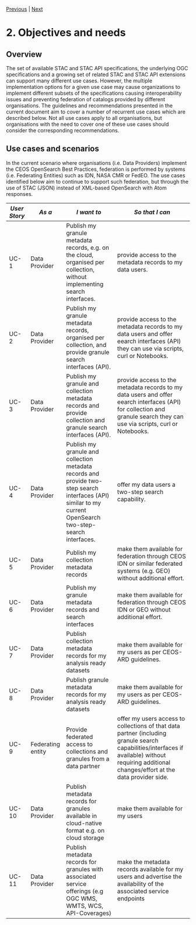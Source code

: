 [Previous](introduction.md) | [Next](best-practices.md)
# 2. Objectives and needs

[//]: # (similar as Service Discovery Best Practice chapter )

## Overview

The set of available STAC and STAC API specifications, the underlying OGC specifications and a growing set of related STAC and STAC API extensions can support many different use cases.  However, the multiple implementation options for a given use case may cause organizations to implement different subsets of the specifications causing interoperability issues and preventing federation of catalogs provided by different organisations.  The guidelines and recommendations presented in the current document aim to cover a number of recurrent use cases which are described below.  Not all use cases apply to all organisations, but organisations with the need to cover one of these use cases should consider the corresponding recommendations. 

## Use cases and scenarios

In the current scenario where organisations (i.e. Data Providers) implement the CEOS OpenSearch Best Practices, federation is performed by systems (i.e. Federating Entities) such as IDN, NASA CMR or FedEO. The use cases identified below aim to continue to support such federation, but through the use of STAC (JSON) instead of XML-based OpenSearch with Atom responses. 

| *User Story*  | *As a* | *I want to* | *So that I can* | 
| --------       | ------- | ------- |  ------- | 
|  UC-1   |  Data Provider  |  Publish my granule metadata records, e.g. on the cloud, organised per collection, without implementing search interfaces.  |   provide access to the metadata records to my data users.  |
|  UC-2   |  Data Provider  |  Publish my granule metadata records, organised per collection, and provide granule search interfaces (API).  |   provide access to the metadata records to my data users and offer eearch interfaces (API) they can use via scripts, curl or Notebooks.  |
|  UC-3   |  Data Provider  |  Publish my granule and collection metadata records and provide collection and granule search interfaces (API).  |   provide access to the metadata records to my data users and offer eearch interfaces (API) for collection and granule search they can use via scripts, curl or Notebooks.  |
|  UC-4   |  Data Provider  |  Publish my granule and collection metadata records and provide two-step search interfaces (API) similar to my current OpenSearch two-step-search interfaces.  |   offer my data users a two-step search capability.  |
|  UC-5   |  Data Provider  |  Publish my collection metadata records |  make them available for federation through CEOS IDN or similar federated systems (e.g. GEO) without additional effort.  |
|  UC-6   |  Data Provider  |  Publish my granule metadata records and search interfaces |  make them available for federation through CEOS IDN or GEO without additional effort.  |
|  UC-7   |  Data Provider  |  Publish collection metadata records for my analysis ready datasets |  make them available for my users as per CEOS-ARD guidelines.  |
|  UC-8   |  Data Provider  |  Publish granule metadata records for my analysis ready datasets |  make them available for my users as per CEOS-ARD guidelines.  |
|  UC-9   |  Federating entity  |  Provide federated access to collections and granules from a data partner  |  offer my users access to collections of that data partner (including granule search capabilities/interfaces if available) without requiring additional changes/effort at the data provider side.  |
|  UC-10   |  Data Provider  |  Publish metadata records for granules available in cloud-native format e.g. on cloud storage |  make them available for my users   |
|  UC-11   |  Data Provider  |  Publish metadata records for granules with associated service offerings (e.g OGC WMS, WMTS, WCS, API-Coverages) |  make the metadata records available for my users and advertise the availability of the associated service endpoints |
